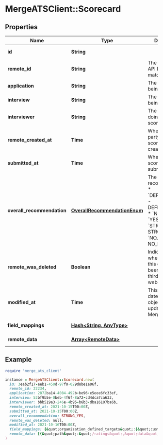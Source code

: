 # MergeATSClient::Scorecard

## Properties

| Name | Type | Description | Notes |
| ---- | ---- | ----------- | ----- |
| **id** | **String** |  | [optional][readonly] |
| **remote_id** | **String** | The third-party API ID of the matching object. | [optional] |
| **application** | **String** | The application being scored. | [optional] |
| **interview** | **String** | The interview being scored. | [optional] |
| **interviewer** | **String** | The interviewer doing the scoring. | [optional] |
| **remote_created_at** | **Time** | When the third party&#39;s scorecard was created. | [optional] |
| **submitted_at** | **Time** | When the scorecard was submitted. | [optional] |
| **overall_recommendation** | [**OverallRecommendationEnum**](OverallRecommendationEnum.md) | The inteviewer&#39;s recommendation.  * &#x60;DEFINITELY_NO&#x60; - DEFINITELY_NO * &#x60;NO&#x60; - NO * &#x60;YES&#x60; - YES * &#x60;STRONG_YES&#x60; - STRONG_YES * &#x60;NO_DECISION&#x60; - NO_DECISION | [optional] |
| **remote_was_deleted** | **Boolean** | Indicates whether or not this object has been deleted by third party webhooks. | [optional][readonly] |
| **modified_at** | **Time** | This is the datetime that this object was last updated by Merge | [optional][readonly] |
| **field_mappings** | [**Hash&lt;String, AnyType&gt;**](AnyType.md) |  | [optional][readonly] |
| **remote_data** | [**Array&lt;RemoteData&gt;**](RemoteData.md) |  | [optional][readonly] |

## Example

```ruby
require 'merge_ats_client'

instance = MergeATSClient::Scorecard.new(
  id: 3eab2f17-eeb1-450d-97f0-029d8be1e06f,
  remote_id: 22234,
  application: 2872ba14-4084-492b-be96-e5eee6fc33ef,
  interview: 52bf9b5e-0beb-4f6f-8a72-cd4dca7ca633,
  interviewer: bbb519a3-246e-4b95-b6b3-dba16107ba6b,
  remote_created_at: 2021-10-15T00:00Z,
  submitted_at: 2021-10-15T00:00Z,
  overall_recommendation: STRONG_YES,
  remote_was_deleted: null,
  modified_at: 2021-10-16T00:00Z,
  field_mappings: {&quot;organization_defined_targets&quot;:{&quot;custom_key&quot;:&quot;custom_value&quot;},&quot;linked_account_defined_targets&quot;:{&quot;custom_key&quot;:&quot;custom_value&quot;}},
  remote_data: [{&quot;path&quot;:&quot;/ratings&quot;,&quot;data&quot;:[&quot;Varies by platform&quot;]}]
)
```

